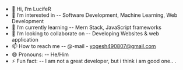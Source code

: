 - 👋 Hi, I’m LucifeR
- 👀 I’m interested in --  Software Development, Machine Learning, Web Development
- 🌱 I’m currently learning -- Mern Stack, JavaScript frameworks
- 💞️ I’m looking to collaborate on -- Developing Websites & web application
- 📫 How to reach me -- @-mail  - yogesh490807@gmail.com
- 😄 Pronouns: -- He/Him
- ⚡ Fun fact: -- I am not a great developer, but i think i am good one.. .

<!---
LucifeRsKingdoM/LucifeRsKingdoM is a ✨ special ✨ repository because its `README.md` (this file) appears on your GitHub profile.
You can click the Preview link to take a look at your changes.
--->
